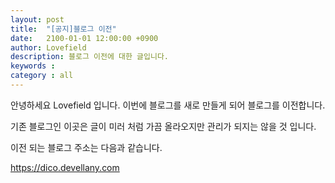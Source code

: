 ```yaml
---
layout: post
title:  "[공지]블로그 이전"
date:   2100-01-01 12:00:00 +0900
author: Lovefield
description: 블로그 이전에 대한 글입니다.
keywords : 
category : all
---
```


안녕하세요 Lovefield 입니다.
이번에 블로그를 새로 만들게 되어 블로그를 이전합니다.

기존 블로그인 이곳은 글이 미러 처럼 가끔 올라오지만 관리가 되지는 않을 것 입니다.

이전 되는 블로그 주소는 다음과 같습니다.

<a href="https://dico.devellany.com" target="_blank">https://dico.devellany.com</a>
